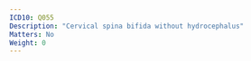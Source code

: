 ```yaml
---
ICD10: Q055
Description: "Cervical spina bifida without hydrocephalus"
Matters: No
Weight: 0
---
```

